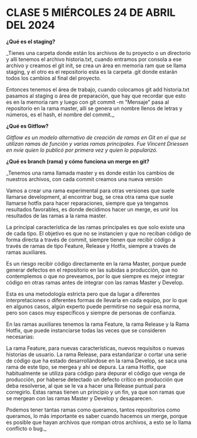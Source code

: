 # CLASE 5 MIÉRCOLES 24 DE ABRIL DEL 2024

**¿Qué es el staging?**

_Tienes una carpeta donde están los archivos de tu proyecto o un directorio y allí tenemos el archivo historia.txt, cuando entramos por consola a ese archivo y creamos el git init, se crea un área en memoria ram que se llama staging, y el otro es el repositorio esta es la carpeta .git donde estarán todos los cambios al final del proyecto.

Entonces tenemos el área de trabajo, cuando colocamos git add historia.txt pasamos al staging o área de preparación, que hay que recordar que esto es en la memoria ram y luego con git commit -m "Mensaje" pasa al repositorio en la rama master, allí se genera un nombre llenos de letras y números, es el hash, el nombre del commit._

**¿Qué es Gitflow?**

_Gitflow es un modelo alternativo de creación de ramas en Git en el que se utilizan ramas de función y varias ramas principales. Fue Vincent Driessen en nvie quien lo publicó por primera vez y quien lo popularizó._

**¿Qué es branch (rama) y cómo funciona un merge en git?**

_Tenemos una rama llamada master y es donde están los cambios de nuestros archivos, con cada commit creamos una nueva versión

Vamos a crear una rama experimental para otras versiones que suele llamarse development, al encontrar bug, se crea otra rama que suele llamarse hotfix para hacer reparaciones, siempre que ya tengamos resultados favorables, es donde decidimos hacer un merge, es unir los resultados de las ramas a la rama master.

La principal característica de las ramas principales es que solo existe una de cada tipo. El objetivo es que no se instancien y que no reciban código de forma directa a través de commit, siempre tienen que recibir código a través de ramas de tipo Feature, Release y Hotfix, siempre a través de ramas auxiliares.

Es un riesgo recibir código directamente en la rama Master, porque puede generar defectos en el repositorio en las subidas a producción, que no contemplemos o que no preveamos, por lo que siempre es mejor integrar código en otras ramas antes de integrar con las ramas Master y Develop.

Esta es una metodología estricta pero que da lugar a diferentes interpretaciones o diferentes formas de llevarla en cada equipo, por lo que en algunos casos, algún experto puede permitirse no seguir esa norma, pero son casos muy específicos y siempre de personas de confianza.

En las ramas auxiliares tenemos la rama Feature, la rama Release y la Rama Hotfix, que puede instanciarse todas las veces que se consideren necesarias:

La rama Feature, para nuevas características, nuevos requisitos o nuevas historias de usuario.
La rama Release, para estandarizar o cortar una serie de código que ha estado desarrollándose en la rama Develop, se saca una rama de este tipo, se mergea y ahí se depura.
La rama Hotfix, que habitualmente se utiliza para código para depurar el código que venga de producción, por haberse detectado un defecto crítico en producción que deba resolverse, al que se le va a hacer una Release puntual para corregirlo.
Estas ramas tienen un principio y un fin, ya que son ramas que se mergean con las ramas Master y Develop y desaparecen.


Podemos tener tantas ramas como queramos, tantos repositorios como queramos, lo más importante es saber cuando hacemos un merge, porque es posible que hayan archivos que rompan otros archivos, a esto se lo llama conflicto o bug._

